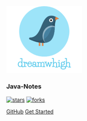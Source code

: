 <img width="200px" src="_media/logo.png">

### **Java-Notes**



[![stars](https://badgen.net/github/stars/dreamwhigh/Java-Notes?icon=github&color=4ab8a1)]((<https://github.com/dreamwhigh/Java-Notes>)) [![forks](https://badgen.net/github/forks/dreamwhigh/Java-Notes?icon=github&color=4ab8a1)](<https://github.com/dreamwhigh/Java-Notes>)

[GitHub](<https://github.com/dreamwhigh/Java-Notes>)
[Get Started](<https://dreamwhigh.github.io/Java-Notes/#/>)

